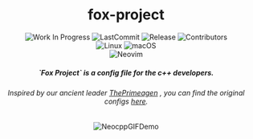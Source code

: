 <div align="center">

<h1> fox-project </h1>

![Work In Progress](https://img.shields.io/badge/-WORK%20IN%20PROGRESS-orange)
<img src="https://img.shields.io/github/last-commit/alitokur/neocpp?color=yellow&display_timestamp=committer" alt="LastCommit"> 
<img src="https://img.shields.io/github/downloads/alitokur/fox-project/v1.0.0/total?logo=github&label=release&color=purple" alt="Release">
<img src="https://img.shields.io/github/contributors/alitokur/neocpp?color=red" alt="Contributors"><br>
<img src="https://img.shields.io/badge/Linux-yellow?logo=Linux&logoColor=white" alt="Linux">
<img src="https://img.shields.io/badge/macOS-black?logo=Apple&logoColor=white" alt="macOS"><br>
<img src="https://img.shields.io/badge/NEOVIM-Green?logo=Neovim&logoColor=white" alt="Neovim">


<h5> `Fox Project` is a config file for the c++ developers. 

<h6> Inspired by our ancient leader <a href="https://github.com/ThePrimeagen">ThePrimeagen</a> , you can find the original
configs <a href="https://github.com/ThePrimeagen/init.lua">here</a>. </h6>

<img src="img/Animation.gif" alt="NeocppGIFDemo">

</div>




